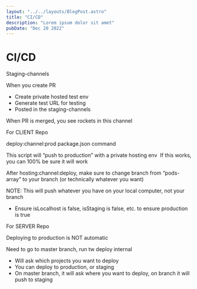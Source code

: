 ```yaml
---
layout: "../../layouts/BlogPost.astro"
title: "CI/CD"
description: "Lorem ipsum dolor sit amet"
pubDate: "Dec 20 2022"
---
```



# CI/CD

Staging-channels

When you create PR
- Create private hosted test env
- Generate test URL for testing
- Posted in the staging-channels

When PR is merged, you see rockets in this channel


For CLIENT Repo

deploy:channel:prod package.json command

This script will “push to production” with a private hosting env
 If this works, you can 100% be sure it will work

After hosting:channel:deploy, make sure to change branch from “pods-array” to your branch (or technically whatever you want)

NOTE: This will push whatever you have on your local computer, not your branch
- Ensure isLocalhost is false, isStaging is false, etc. to ensure production is true


For SERVER Repo

Deploying to production is NOT automatic

Need to go to master branch, run tw deploy internal
- Will ask which projects you want to deploy
- You can deploy to production, or staging
- On master branch, it will ask where you want to deploy, on branch it will push to staging


